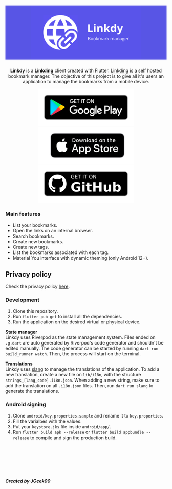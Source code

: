 <h1 align="center">
  <img src="https://github.com/JGeek00/linkdy/raw/master/assets/other/banner.png" />
</h1>

<p align="center">
  <b>Linkdy</b> is a <a href="https://github.com/sissbruecker/linkding" target="_blank" rel="noopener noreferrer"><b>Linkding</b></a> client created with Flutter. <a href="https://github.com/sissbruecker/linkding" target="_blank" rel="noopener noreferrer">Linkding</a> is a self hosted bookmark manager. The objective of this project is to give all it's users an application to manage the bookmarks from a mobile device.
</p>

<p align="center">
  <a href="https://play.google.com/store/apps/details?id=com.jgeek00.linkdy" target="_blank" rel="noopener noreferrer">
    <img src="/assets/other/get_google_play.png" width="300px">
  </a>
  <a href="https://apps.apple.com/us/app/linkdy/id6479930976" target="_blank" rel="noopener noreferrer">
    <img src="/assets/other/get-appstore.png" width="300px">
  </a>
  <a href="https://github.com/JGeek00/linkdy/releases" target="_blank" rel="noopener noreferrer">
    <img src="/assets/other/get-github.png" width="300px">
  </a>
</p>

### Main features
<ul>
  <li>List your bookmarks.</li>
  <li>Open the links on an internal browser.</li>
  <li>Search bookmarks.</li>
  <li>Create new bookmarks.</li>
  <li>Create new tags.</li>
  <li>List the bookmarks associated with each tag.</li>
  <li>Material You interface with dynamic theming (only Android 12+).</li>
</ul>

## Privacy policy
Check the privacy policy [here](https://github.com/JGeek00/linkdy/wiki/Privacy-policy).

### Development
1. Clone this repository.
2. Run ``flutter pub get`` to install all the dependencies.
3. Run the application on the desired virtual or physical device.

<p>
  <b>State manager</b> 
  <br>
  Linkdy uses Riverpod as the state management system. Files ended on <code>.g.dart</code> are auto generated by Riverpod's code generator and shouldn't be edited manually.
  The code generator can be started by running <code>dart run build_runner watch</code>. Then, the process will start on the terminal.
</p>
<p>
  <b>Translations</b>
  <br>
  Linkdy uses <a href="https://pub.dev/packages/slang">slang</a> to manage the translations of the application. To add a new translation, create a new file on <code>lib/i18n</code>, with the structure <code>strings_[lang_code].i18n.json</code>. When adding a new string, make sure to add the translation on all <code>.i18n.json</code> files. Then, run <code>dart run slang</code> to generate the translations.
</p>

### Android signing
1. Clone ``android/key.properties.sample`` and rename it to ``key.properties``.
2. Fill the varialbes with the values.
3. Put your ``keystore.jks`` file inside ``android/app/``.
4. Run ``flutter build apk --release`` or ``flutter build appbundle --release`` to compile and sign the production build.

<br>
<br>
<br>
<br>
<br>

##### Created by JGeek00